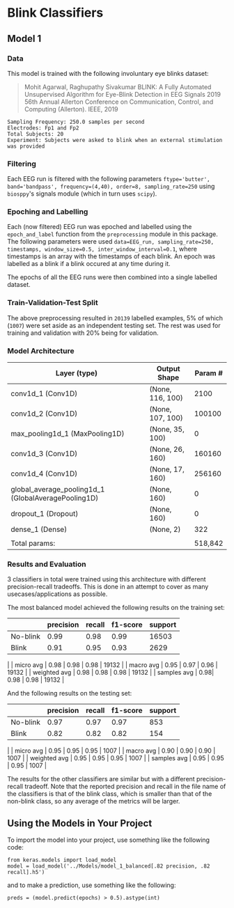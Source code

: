 # Blink Classifiers

## Model 1

### Data

This model is trained with the following involuntary eye blinks dataset:

>Mohit Agarwal, Raghupathy Sivakumar
>BLINK: A Fully Automated Unsupervised Algorithm for Eye-Blink Detection in EEG Signals
>2019 56th Annual Allerton Conference on Communication, Control, and Computing (Allerton). IEEE, 2019


    Sampling Frequency: 250.0 samples per second
    Electrodes: Fp1 and Fp2
    Total Subjects: 20
    Experiment: Subjects were asked to blink when an external stimulation was provided



### Filtering

Each EEG run is filtered with the following parameters `ftype='butter', band='bandpass', frequency=(4,40), order=8, sampling_rate=250` using `biosppy`'s signals module (which in turn uses `scipy`).



### Epoching and Labelling

Each (now filtered) EEG run was epoched and labelled using the `epoch_and_label` function from the `preprocessing` module in this package. The following parameters were used `data=EEG_run, sampling_rate=250, timestamps, window_size=0.5, inter_window_interval=0.1`, where timestamps is an array with the timestamps of each blink. An epoch was labelled as a blink if a blink occured at any time during it.

The epochs of all the EEG runs were then combined into a single labelled dataset.



### Train-Validation-Test Split

The above preprocessing resulted in `20139` labelled examples, 5% of which (`1007`) were set aside as an independent testing set. The rest was used for training and validation with 20% being for validation.



### Model Architecture 

| Layer (type) | Output Shape | Param # |   
| --- | --- | --- |
| conv1d_1 (Conv1D) | (None, 116, 100) | 2100 |      
| conv1d_2 (Conv1D)            | (None, 107, 100) | 100100 |   
| max_pooling1d_1 (MaxPooling1D) | (None, 35, 100) | 0 |        
| conv1d_3 (Conv1D)            | (None, 26, 160) | 160160 |   
| conv1d_4 (Conv1D)            | (None, 17, 160) | 256160 |   
| global_average_pooling1d_1 (GlobalAveragePooling1D) | (None, 160) | 0 |        
| dropout_1 (Dropout)          | (None, 160) | 0 |        
| dense_1 (Dense)              | (None, 2) | 322 |      
| | | |
| Total params: | | 518,842 |



### Results and Evaluation

3 classifiers in total were trained using this architecture with different precision-recall tradeoffs. This is done in an attempt to cover as many usecases/applications as possible.

The most balanced model achieved the following results on the training set:

|  | precision | recall | f1-score | support | 
| --- | --- | --- | --- | --- |
| No-blink | 0.99 | 0.98 | 0.99 | 16503 | 
| Blink | 0.91 | 0.95 | 0.93 | 2629 | 
| 
| micro avg | 0.98 | 0.98  | 0.98 | 19132 | 
| macro avg | 0.95 | 0.97 | 0.96 | 19132 | 
| weighted avg | 0.98 | 0.98 | 0.98 | 19132 | 
| samples avg | 0.98| 0.98 | 0.98 | 19132 | 

And the following results on the testing set:

|  | precision | recall | f1-score | support | 
| --- | --- | --- | --- | --- |
| No-blink | 0.97 | 0.97 | 0.97 | 853 | 
| Blink | 0.82 | 0.82 | 0.82 | 154 | 
| 
| micro avg | 0.95 | 0.95  | 0.95 | 1007 | 
| macro avg | 0.90 | 0.90 | 0.90 | 1007 | 
| weighted avg | 0.95 | 0.95 | 0.95 | 1007 | 
| samples avg | 0.95 | 0.95 | 0.95 | 1007 |


The results for the other classifiers are similar but with a different precision-recall tradeoff. Note that the reported precision and recall in the file name of the classifiers is that of the blink class, which is smaller than that of the non-blink class, so any average of the metrics will be larger.   


## Using the Models in Your Project

To import the model into your project, use something like the following code:

```
from keras.models import load_model
model = load_model('../Models/model_1_balanced[.82 precision, .82 recall].h5')
```

and to make a prediction, use something like the following:

```
preds = (model.predict(epochs) > 0.5).astype(int)
```